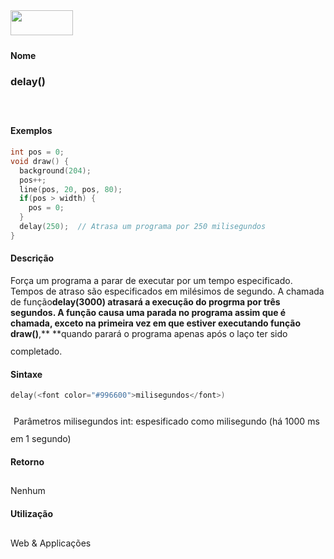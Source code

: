 <img height="40" src="../images/1pix.gif" width="100"/>
<img height="1" src="../images/1pix.gif" width="20"/>
<img height="1" src="../images/1pix.gif" width="555"/>

#### Nome
### delay()
<img height="25" src="../images/1pix.gif" width="1"/>

#### Exemplos

```pde
int pos = 0; 
void draw() { 
  background(204); 
  pos++; 
  line(pos, 20, pos, 80); 
  if(pos > width) { 
    pos = 0; 
  } 
  delay(250);  // Atrasa um programa por 250 milisegundos
} 

```

#### Descrição
Força um programa a parar de executar por um
tempo especificado. Tempos de atraso são especificados em
milésimos de segundo. A chamada de função**delay(3000) **atrasará
a execução do progrma por três segundos. A
função causa uma parada no programa assim que é
chamada, exceto na primeira vez em que estiver
executando função** draw()**,** **quando parará o programa apenas após o laço ter sido completado.
<img height="25" src="../images/1pix.gif" width="1"/>

#### Sintaxe
```pde
delay(<font color="#996600">milisegundos</font>)

```
<img height="25" src="../images/1pix.gif" width="1"/>
Parâmetros
milisegundos
int: espesificado como milisegundo (há 1000 ms em 1 segundo)
<img height="25" src="../images/1pix.gif" width="1"/>

#### Retorno

	
Nenhum
<img height="25" src="../images/1pix.gif" width="1"/>

#### Utilização

	
Web & Applicações
<img height="25" src="../images/1pix.gif" width="1"/>
